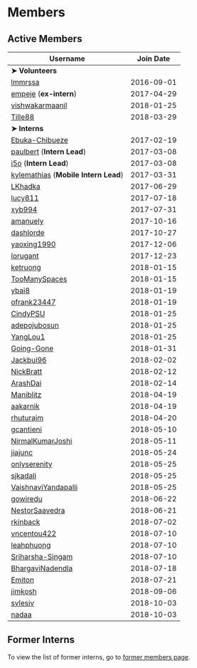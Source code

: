 # Members

## Active Members

|**Username**|**Join Date**|
|------------|-------------|
|**➤ Volunteers**||
|[lmmrssa](https://lmmrssa.github.io)| 2016-09-01 |
|[empeje](profiles/empeje.md) (**ex-intern**)| 2017-04-29 |
|[vishwakarmaanil](profiles/vishwakarmaanil.md)|2018-01-25|
|[Tille88](profiles/tille88.md)|2018-03-29|
|**➤ Interns**||
|[Ebuka-Chibueze](profiles/Ebuka-Chibueze.md)| 2017-02-19 |
|[paulbert](profiles/paulbert.md) (**Intern Lead**)| 2017-03-08 |
|[i5o](profiles/i5o.md) (**Intern Lead**)| 2017-03-08 |
|[kylemathias](profiles/kylemathias.md) (**Mobile Intern Lead**)| 2017-03-31 |
|[LKhadka](profiles/LKhadka.md)| 2017-06-29 |
|[lucy811](profiles/lucy811.md)| 2017-07-18 |
|[xyb994](profiles/xyb994.md)| 2017-07-31 |
|[amanuely](profiles/amanuely.md)| 2017-10-16 |
|[dashlorde](profiles/Dashlorde.md)| 2017-10-27 |
|[yaoxing1990](profiles/yaoxing1990.md)| 2017-12-06 |
|[lorugant](profiles/lorugant.md)|2017-12-23|
|[ketruong](profiles/ketruong.md)|2018-01-15|
|[TooManySpaces](profiles/TooManySpaces.md)|2018-01-15|
|[ybai8](profiles/ybai8.md)|2018-01-19|
|[ofrank23447](profiles/ofrank23447.md)|2018-01-19|
|[CindyPSU](profiles/cindypsu.md)|2018-01-25|
|[adepojubosun](profiles/adepojubosun.md)|2018-01-25|
|[YangLou1](profiles/YangLou1.md)|2018-01-25|
|[Going-Gone](profiles/Going-Gone.md)|2018-01-31|
|[Jackbui96](profiles/Jackbui96.md)|2018-02-02|
|[NickBratt](profiles/NickBratt.md)|2018-02-12|
|[ArashDai](profiles/ArashDai.md)|2018-02-14|
|[Maniblitz](profiles/Maniblitz.md)|2018-04-19|
|[aakarnik](profiles/aakarnik.md)|2018-04-19|
|[rhuturajm](profiles/rhuturajm.md)|2018-04-20|
|[gcantieni](profiles/gcantieni.md)|2018-05-10|
|[NirmalKumarJoshi](profiles/NirmalKumarJoshi.md)|2018-05-11|
|[jiajunc](profiles/jiajunc.md)|2018-05-24|
|[onlyserenity](profiles/onlyserenity.md)|2018-05-25|
|[sjkadali](profiles/sjkadali.md)|2018-05-25|
|[VaishnaviYandapalli](profiles/yyvaishnavi.md)|2018-05-25|
|[gowiredu](profiles/gowiredu.md)|2018-06-22|
|[NestorSaavedra](profiles/saavfoxdev.md)|2018-06-21|
|[rkinback](profiles/rkinback.md)|2018-07-02|
|[vncentou422](profiles/vncentou422.md)|2018-07-10|
|[leahphuong](profiles/leahphuong.md)|2018-07-10|
|[Sriharsha-Singam](profiles/Sriharsha-Singam.md)|2018-07-10|
|[BhargaviNadendla](profiles/BhargaviNadendla.md)|2018-07-18|
|[Emiton](profiles/Emiton.md)|2018-07-21|
|[jimkosh](profiles/jimkosh.md)|2018-09-06|
|[svlesiv](profiles/svlesiv.md)|2018-10-03|
|[nadaa](profiles/nadaa.md)|2018-10-03|

## Former Interns
To view the list of former interns, go to [former members page](vi-former-members.md).
